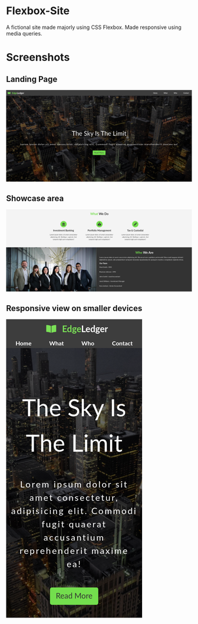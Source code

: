 # Flexbox-Site
A fictional site made majorly using CSS Flexbox. Made responsive using media queries.

# Screenshots 

## Landing Page
<img src="screenshots/landingpageflex.png">

## Showcase area 
<img src="screenshots/showcaseflex.png">

## Responsive view on smaller devices 
<img src="screenshots/flexmobile.png">
